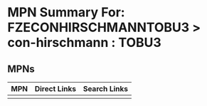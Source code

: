 



# MPN Summary For: FZECONHIRSCHMANNTOBU3 > con-hirschmann : TOBU3

## MPNs
  

|MPN|Direct Links|Search Links|
| :--- | :--- | :--- |
||||
